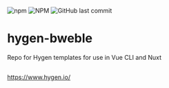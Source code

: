 ![npm](https://img.shields.io/npm/v/hygen-bweble.svg)
![NPM](https://img.shields.io/npm/l/hygen-bweble.svg)
![GitHub last commit](https://img.shields.io/github/last-commit/afflexux/hygen-bweble.svg)
# hygen-bweble
Repo for Hygen templates for use in Vue CLI and Nuxt
##
https://www.hygen.io/
